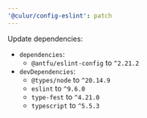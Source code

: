 ```yaml
---
'@culur/config-eslint': patch
---
```


Update dependencies:

- `dependencies`:
  - `@antfu/eslint-config` to `^2.21.2`
- `devDependencies`:
  - `@types/node` to `^20.14.9`
  - `eslint` to `^9.6.0`
  - `type-fest` to `^4.21.0`
  - `typescript` to `^5.5.3`
